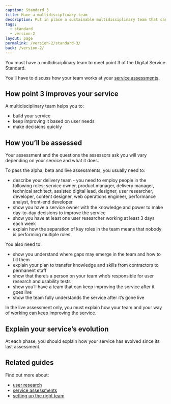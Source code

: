 ```yaml
---
caption: Standard 3
title: Have a multidisciplinary team
description: Put in place a sustainable multidisciplinary team that can design, build and operate the service, led by a suitably skilled and senior service owner with decision-making responsibility.
tags:
  - standard
  - version-2
layout: page
permalink: /version-2/standard-3/
back: /version-2/
---
```


You must have a multidisciplinary team to meet point 3 of the Digital Service Standard.

You’ll have to discuss how your team works at your [service assessments](https://www.gov.uk/service-manual/service-assessments/how-service-assessments-work).

## How point 3 improves your service

A multidisciplinary team helps you to:

- build your service
- keep improving it based on user needs
- make decisions quickly

## How you’ll be assessed

Your assessment and the questions the assessors ask you will vary depending on your service and what it does.

To pass the alpha, beta and live assessments, you usually need to:

- describe your delivery team - you need to employ people in the following roles: service owner, product manager, delivery manager, technical architect, assisted digital lead, designer, user researcher, developer, content designer, web operations engineer, performance analyst, front-end developer
- show you have a service owner with the knowledge and power to make day-to-day decisions to improve the service
- show you have at least one user researcher working at least 3 days each week
- explain how the separation of key roles in the team means that nobody is performing multiple roles

You also need to:

- show you understand where gaps may emerge in the team and how to fill them
- explain your plan to transfer knowledge and skills from contractors to permanent staff
- show that there’s a person on your team who’s responsible for user research and usability tests
- show you’ll have a team that can keep improving the service after it goes live
- show the team fully understands the service after it’s gone live

In the live assessment only, you must explain how your team and your way of working can keep improving the service.

## Explain your service’s evolution

At each phase, you should explain how your service has evolved since its last assessment.

## Related guides

Find out more about:

- [user research](https://www.gov.uk/service-manual/user-research)
- [service assessments](https://www.gov.uk/service-manual/service-assessments)
- [setting up the right team](https://www.gov.ukhttps://www.gov.uk/service-manual/the-team)
